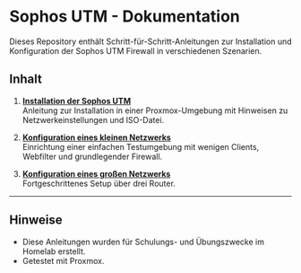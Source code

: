 # Sophos UTM - Dokumentation

Dieses Repository enthält Schritt-für-Schritt-Anleitungen zur Installation und Konfiguration der Sophos UTM Firewall in verschiedenen Szenarien.

## Inhalt

1. **[Installation der Sophos UTM](Sophos-Installation.pdf)**  
   Anleitung zur Installation in einer Proxmox-Umgebung mit Hinweisen zu Netzwerkeinstellungen und ISO-Datei.

2. **[Konfiguration eines kleinen Netzwerks](Sophos-kleines_Netz.pdf)**  
   Einrichtung einer einfachen Testumgebung mit wenigen Clients, Webfilter und grundlegender Firewall.

3. **[Konfiguration eines großen Netzwerks](Sophos-großes_Netz.pdf)**  
   Fortgeschrittenes Setup über drei Router. 

---

## Hinweise

- Diese Anleitungen wurden für Schulungs- und Übungszwecke im Homelab erstellt.
- Getestet mit Proxmox.
